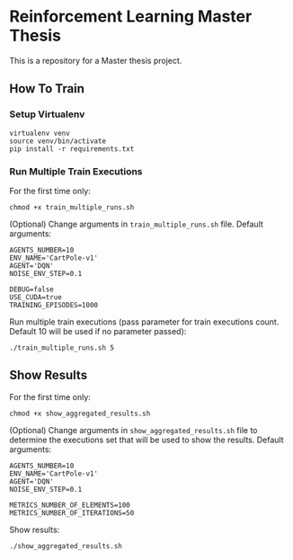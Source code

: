 # Reinforcement Learning Master Thesis
This is a repository for a Master thesis project.

## How To Train

### Setup Virtualenv
```
virtualenv venv
source venv/bin/activate
pip install -r requirements.txt
```

### Run Multiple Train Executions
For the first time only:
```
chmod +x train_multiple_runs.sh
```

(Optional)
Change arguments in `train_multiple_runs.sh` file. Default arguments:
```
AGENTS_NUMBER=10
ENV_NAME='CartPole-v1'
AGENT='DQN'
NOISE_ENV_STEP=0.1

DEBUG=false
USE_CUDA=true
TRAINING_EPISODES=1000
```

Run multiple train executions (pass parameter for train executions count. Default 10 will be used if no parameter passed):
```
./train_multiple_runs.sh 5
```

## Show Results
For the first time only:
```
chmod +x show_aggregated_results.sh
```

(Optional)
Change arguments in `show_aggregated_results.sh` file to determine the executions set that will be used to show the results. Default arguments:
```
AGENTS_NUMBER=10
ENV_NAME='CartPole-v1'
AGENT='DQN'
NOISE_ENV_STEP=0.1

METRICS_NUMBER_OF_ELEMENTS=100
METRICS_NUMBER_OF_ITERATIONS=50
```

Show results:
```
./show_aggregated_results.sh
```